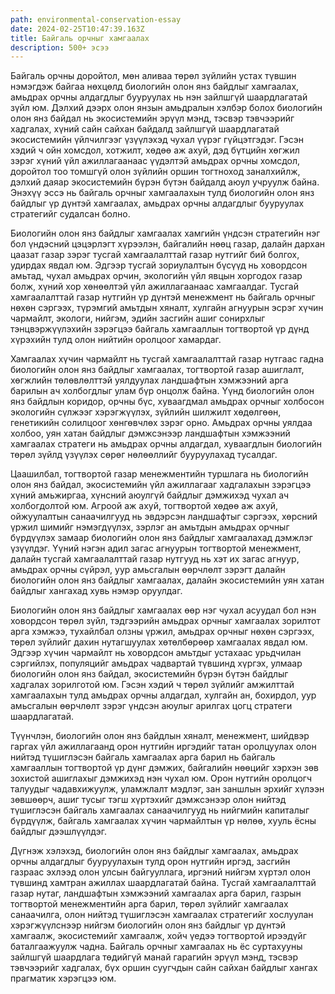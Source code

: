 ```yaml
---
path: environmental-conservation-essay
date: 2024-02-25T10:47:39.163Z
title: Байгаль орчныг хамгаалах
description: 500+ эсээ
---
```

Байгаль орчны доройтол, мөн аливаа төрөл зүйлийн устах түвшин нэмэгдэж байгаа нөхцөлд биологийн олон янз байдлыг хамгаалах, амьдрах орчны алдагдлыг бууруулах нь нэн зайлшгүй шаардлагатай зүйл юм. Дэлхий дээрх олон янзын амьдралын хэлбэр болох биологийн олон янз байдал нь экосистемийн эрүүл мэнд, тэсвэр тэвчээрийг хадгалах, хүний сайн сайхан байдалд зайлшгүй шаардлагатай экосистемийн үйлчилгээг үзүүлэхэд чухал үүрэг гүйцэтгэдэг. Гэсэн хэдий ч ойн хомсдол, хотжилт, хөдөө аж ахуй, дэд бүтцийн хөгжил зэрэг хүний үйл ажиллагаанаас үүдэлтэй амьдрах орчны хомсдол, доройтол тоо томшгүй олон зүйлийн оршин тогтноход заналхийлж, дэлхий даяар экосистемийн бүрэн бүтэн байдалд аюул учруулж байна. Энэхүү эссэ нь байгаль орчныг хамгаалахын тулд биологийн олон янз байдлыг үр дүнтэй хамгаалах, амьдрах орчны алдагдлыг бууруулах стратегийг судалсан болно.

Биологийн олон янз байдлыг хамгаалах хамгийн үндсэн стратегийн нэг бол үндэсний цэцэрлэгт хүрээлэн, байгалийн нөөц газар, далайн дархан цаазат газар зэрэг тусгай хамгаалалттай газар нутгийг бий болгох, удирдах явдал юм. Эдгээр тусгай зориулалтын бүсүүд нь ховордсон амьтад, чухал амьдрах орчин, экологийн үйл явцын хоргодох газар болж, хүний хор хөнөөлтэй үйл ажиллагаанаас хамгаалдаг. Тусгай хамгаалалттай газар нутгийн үр дүнтэй менежмент нь байгаль орчныг нөхөн сэргээх, түрэмгий амьтдын хяналт, хулгайн агнуурын эсрэг хүчин чармайлт, экологи, нийгэм, эдийн засгийн ашиг сонирхлыг тэнцвэржүүлэхийн зэрэгцээ байгаль хамгааллын тогтвортой үр дүнд хүрэхийн тулд олон нийтийн оролцоог хамардаг.

Хамгаалах хүчин чармайлт нь тусгай хамгаалалттай газар нутгаас гадна биологийн олон янз байдлыг хамгаалах, тогтвортой газар ашиглалт, хөгжлийн төлөвлөлттэй уялдуулах ландшафтын хэмжээний арга барилын ач холбогдлыг улам бүр онцолж байна. Үүнд биологийн олон янз байдлын коридор, орчны бүс, хуваагдмал амьдрах орчныг холбосон экологийн сүлжээг хэрэгжүүлэх, зүйлийн шилжилт хөдөлгөөн, генетикийн солилцоог хөнгөвчлөх зэрэг орно. Амьдрах орчны уялдаа холбоо, уян хатан байдлыг дэмжсэнээр ландшафтын хэмжээний хамгаалах стратеги нь амьдрах орчны алдагдал, хуваагдлын биологийн төрөл зүйлд үзүүлэх сөрөг нөлөөллийг бууруулахад тусалдаг.

Цаашилбал, тогтвортой газар менежментийн туршлага нь биологийн олон янз байдал, экосистемийн үйл ажиллагааг хадгалахын зэрэгцээ хүний амьжиргаа, хүнсний аюулгүй байдлыг дэмжихэд чухал ач холбогдолтой юм. Агроой аж ахуй, тогтвортой хөдөө аж ахуй, ойжуулалтын санаачилгууд нь эвдэрсэн ландшафтыг сэргээх, хөрсний үржил шимийг нэмэгдүүлэх, зэрлэг ан амьтдын амьдрах орчныг бүрдүүлэх замаар биологийн олон янз байдлыг хамгаалахад дэмжлэг үзүүлдэг. Үүний нэгэн адил загас агнуурын тогтвортой менежмент, далайн тусгай хамгаалалттай газар нутгууд нь хэт их загас агнуур, амьдрах орчны сүйрэл, уур амьсгалын өөрчлөлт зэрэгт далайн биологийн олон янз байдлыг хамгаалах, далайн экосистемийн уян хатан байдлыг хангахад хувь нэмэр оруулдаг.

Биологийн олон янз байдлыг хамгаалах өөр нэг чухал асуудал бол нэн ховордсон төрөл зүйл, тэдгээрийн амьдрах орчныг хамгаалах зорилтот арга хэмжээ, тухайлбал олзны үржил, амьдрах орчныг нөхөн сэргээх, төрөл зүйлийг дахин нутагшуулах хөтөлбөрөөр хамгаалах явдал юм. Эдгээр хүчин чармайлт нь ховордсон амьтдыг устахаас урьдчилан сэргийлэх, популяцийг амьдрах чадвартай түвшинд хүргэх, улмаар биологийн олон янз байдал, экосистемийн бүрэн бүтэн байдлыг хадгалах зорилготой юм. Гэсэн хэдий ч төрөл зүйлийг амжилттай хамгаалахын тулд амьдрах орчны алдагдал, хулгайн ан, бохирдол, уур амьсгалын өөрчлөлт зэрэг үндсэн аюулыг арилгах цогц стратеги шаардлагатай.

Түүнчлэн, биологийн олон янз байдлын хяналт, менежмент, шийдвэр гаргах үйл ажиллагаанд орон нутгийн иргэдийг татан оролцуулах олон нийтэд түшиглэсэн байгаль хамгаалах арга барил нь байгаль хамгааллын тогтвортой үр дүнг дэмжих, байгалийн нөөцийг хэрхэн зөв зохистой ашиглахыг дэмжихэд нэн чухал юм. Орон нутгийн оролцогч талуудыг чадавхижуулж, уламжлалт мэдлэг, зан заншлын эрхийг хүлээн зөвшөөрч, ашиг тусыг тэгш хүртэхийг дэмжсэнээр олон нийтэд түшиглэсэн байгаль хамгаалах санаачилгууд нь нийгмийн капиталыг бүрдүүлж, байгаль хамгаалах хүчин чармайлтын үр нөлөө, хууль ёсны байдлыг дээшлүүлдэг.

Дүгнэж хэлэхэд, биологийн олон янз байдлыг хамгаалах, амьдрах орчны алдагдлыг бууруулахын тулд орон нутгийн иргэд, засгийн газраас эхлээд олон улсын байгууллага, иргэний нийгэм хүртэл олон түвшинд хамтран ажиллах шаардлагатай байна. Тусгай хамгаалалттай газар нутаг, ландшафтын хэмжээний хамгаалах арга барил, газрын тогтвортой менежментийн арга барил, төрөл зүйлийг хамгаалах санаачилга, олон нийтэд түшиглэсэн хамгаалах стратегийг хослуулан хэрэгжүүлснээр нийгэм биологийн олон янз байдлыг үр дүнтэй хамгаалж, экосистемийг хамгаалж, хойч үедээ тогтвортой ирээдүйг баталгаажуулж чадна. Байгаль орчныг хамгаалах нь ёс суртахууны зайлшгүй шаардлага төдийгүй манай гарагийн эрүүл мэнд, тэсвэр тэвчээрийг хадгалах, бүх оршин суугчдын сайн сайхан байдлыг хангах прагматик хэрэгцээ юм.